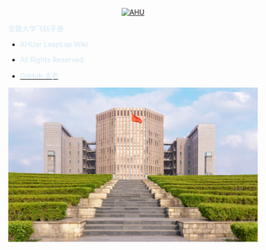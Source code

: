 <p align="center">
  <a href="https://github.com/AHUer-LeapLap/Impart-Inherit">
    <img alt="AHU" src="_media/AHU-logo-夏.jpg" height="120">
  </a>
</p>

<middle><font color="D2E8F4">安徽大学飞跃手册</font></middle>

- <font color="D2E8F4">AHUer LeapLap Wiki</font>

- <font color="D2E8F4">All Rights Reserved.</font>

- [<font color="D2E8F4">GitHub 主页</font>](https://github.com/AHUer-LeapLap/Impart-Inherit)

![八角楼之阶-春.jpg](_media/八角楼之阶-春.jpg)



